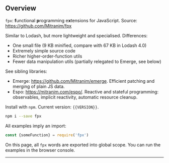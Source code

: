 ## Overview

`fpx`: **f**unctional **p**rogramming e**x**tensions for JavaScript. Source: <a href="https://github.com/Mitranim/fpx/blob/master/src/fpx.js" target="_blank">https://github.com/Mitranim/fpx</a>

Similar to Lodash, but more lightweight and specialised. Differences:

* One small file (9 KB minified, compare with 67 KB in Lodash 4.0)
* Extremely simple source code
* Richer higher-order-function utils
* Fewer data manipulation utils (partially relegated to Emerge, see below)

See sibling libraries:

  * Emerge: <a href="https://github.com/Mitranim/emerge" target="_blank">https://github.com/Mitranim/emerge</a>. Efficient patching and merging of plain JS data.
  * Espo: <a href="https://mitranim.com/espo/" target="_blank">https://mitranim.com/espo/</a>. Reactive and stateful programming: observables, implicit reactivity, automatic resource cleanup.

Install with `npm`. Current version: `{{VERSION}}`.

```sh
npm i --save fpx
```

All examples imply an import:

```js
const {someFunction} = require('fpx')
```

On this page, all `fpx` words are exported into global scope. You can run the examples in the browser console.

---
